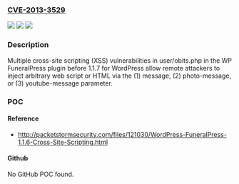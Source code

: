 ### [CVE-2013-3529](https://cve.mitre.org/cgi-bin/cvename.cgi?name=CVE-2013-3529)
![](https://img.shields.io/static/v1?label=Product&message=n%2Fa&color=blue)
![](https://img.shields.io/static/v1?label=Version&message=n%2Fa&color=blue)
![](https://img.shields.io/static/v1?label=Vulnerability&message=n%2Fa&color=brighgreen)

### Description

Multiple cross-site scripting (XSS) vulnerabilities in user/obits.php in the WP FuneralPress plugin before 1.1.7 for WordPress allow remote attackers to inject arbitrary web script or HTML via the (1) message, (2) photo-message, or (3) youtube-message parameter.

### POC

#### Reference
- http://packetstormsecurity.com/files/121030/WordPress-FuneralPress-1.1.6-Cross-Site-Scripting.html

#### Github
No GitHub POC found.

